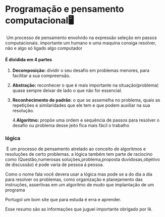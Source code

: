 # Programação e pensamento computacional:desktop_computer:

​     Um processo de pensamento envolvido na expressão seleção em passos computacionais. importante um humano e uma maquina consiga resolver, não e algo só ligado algo computador 

#### É dividida em 4 partes

1. **Decomposição:** dividir o seu desafio em problemas menores, para facilitar a sua compreensão.
2. **Abstração:** reconhecer o que é mais importante na situação(problema) quase sempre deixar de lado o que não for essencial.
3. **Reconhecimento de padrão**: o que se assemelha no problema, quais as repetições e similaridades que ele tem e que podem auxiliar na sua resolução.

   4.**Algoritmo:** propõe uma ordem e sequência de passos para resolver o desafio ou problema desse jeito fica mais fácil o trabalho

 ### lógica 

​    È um processo de pensamento atrelado ao conceito de algoritmos e resoluções de certo problemas. a lógica também tem parte de raciocino como (Questão,numerosas soluções,problema,proposta duvidosas,objetivo de discussão) é pode varia de pessoa á pessoa. 

   Como o nome fala você devera usar a lógica mas pode se a do dia a dia para resolver os problemas, como organização e planejamento das instruções, assertivas em um algoritmo de mudo que implantação de um programa

Portugol um bom site que para estuda é erra e aprender. 

Esse resumo são as informações que juguei importante obrigado por lê.